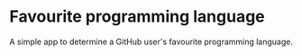 # Favourite programming language
A simple app to determine a GitHub user's favourite programming language.
